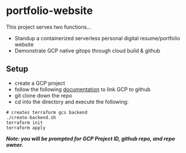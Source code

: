 # portfolio-website

This project serves two functions...
- Standup a containerized serverless personal digital resume/portfolio website
- Demonstrate GCP native gitops through cloud build & github


## Setup

- create a GCP project
- follow the following [documentation](https://cloud.google.com/build/docs/access-private-github-repos) to link GCP to github
- git clone down the repo
- cd into the directory and execute the following:

```
# creates terraform gcs backend
./create-backend.sh
terraform init
terraform apply
```

***Note: you will be prompted for GCP Project ID, github repo, and repo owner.***